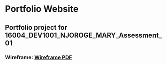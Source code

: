 # Portfolio Website

## Portfolio project for 16004_DEV1001_NJOROGE_MARY_Assessment_01

### Wireframe: [Wireframe PDF](./wireframe.pdf)


